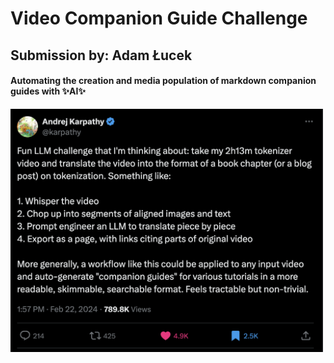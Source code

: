 <h1>Video Companion Guide Challenge</h1>
<h2>Submission by: Adam Łucek</h2>
<h4>Automating the creation and media population of markdown companion guides with ✨AI✨</h4>
<div>
<img src="tweet.png" width="500"/>
</div>
